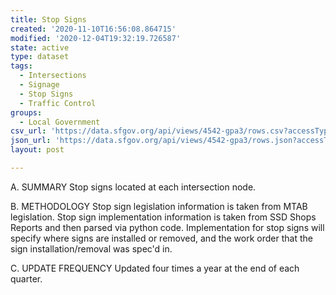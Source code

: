```yaml
---
title: Stop Signs
created: '2020-11-10T16:56:08.864715'
modified: '2020-12-04T19:32:19.726587'
state: active
type: dataset
tags:
  - Intersections
  - Signage
  - Stop Signs
  - Traffic Control
groups:
  - Local Government
csv_url: 'https://data.sfgov.org/api/views/4542-gpa3/rows.csv?accessType=DOWNLOAD'
json_url: 'https://data.sfgov.org/api/views/4542-gpa3/rows.json?accessType=DOWNLOAD'
layout: post

---
```

A. SUMMARY Stop signs located at each intersection node.

B. METHODOLOGY  Stop sign legislation information is taken from MTAB legislation. Stop sign implementation information is taken from SSD Shops Reports and then parsed via python code. Implementation for stop signs will specify where signs are installed or removed, and the work order that the sign installation/removal was spec'd in. 

C. UPDATE FREQUENCY  Updated four times a year at the end of each quarter.
